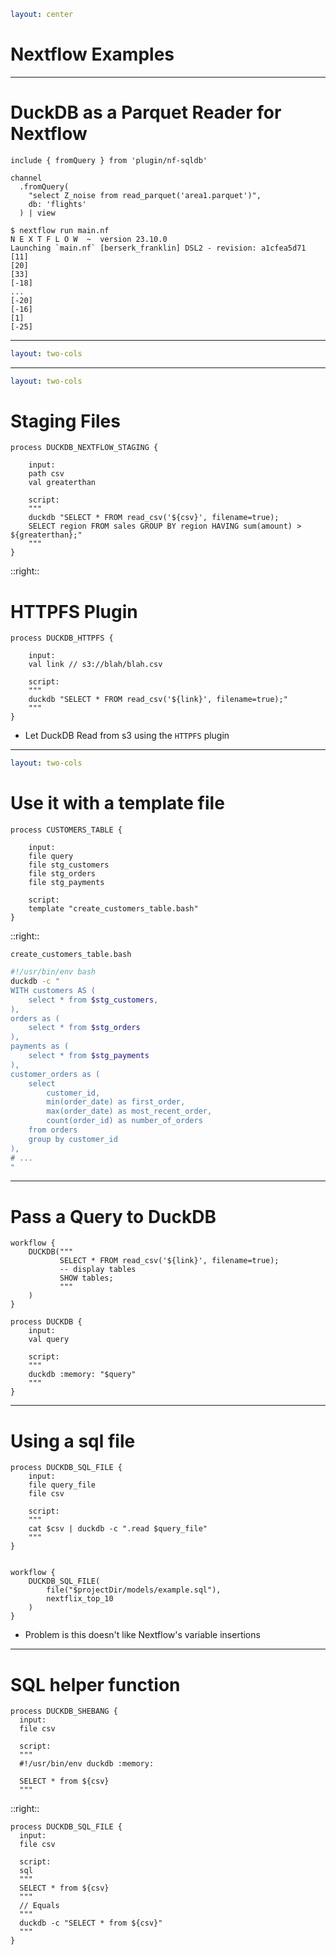 ```yml
layout: center
```

# Nextflow Examples

---

# DuckDB as a Parquet Reader for Nextflow

```nextflow{all|5}
include { fromQuery } from 'plugin/nf-sqldb'

channel
  .fromQuery(
    "select Z_noise from read_parquet('area1.parquet')",
    db: 'flights'
  ) | view
```

<v-click>

```console
$ nextflow run main.nf
N E X T F L O W  ~  version 23.10.0
Launching `main.nf` [berserk_franklin] DSL2 - revision: a1cfea5d71
[11]
[20]
[33]
[-18]
...
[-20]
[-16]
[1]
[-25]
```

</v-click>

---

```yaml
layout: two-cols
```

<!-- # Templating baked in -->

<template v-slot:default>

## dbt

```sql
with customers as (
    select * from {{ ref('stg_customers') }}
),
-- ...
```

<!-- FIXME Add dbt logo -->

</template>
<template v-slot:right>

## Nextflow

```nextflow
process DUCKDB_SQL_FILE {
  input:
  path stg_customers_file

  script:
  """
  duckdb -c "
  with customers as (
    select * from ${stg_customers_file}
  ),
  -- ...
  "
  """
}
```

</template>

<!-- Seeing all of the dbt stuff and thinking: Nextflow can do that -->

---

```yml
layout: two-cols
```

# Staging Files

```nextflow {all,4,9,5,10}
process DUCKDB_NEXTFLOW_STAGING {

    input:
    path csv
    val greaterthan

    script:
    """
    duckdb "SELECT * FROM read_csv('${csv}', filename=true);
    SELECT region FROM sales GROUP BY region HAVING sum(amount) > ${greaterthan};"
    """
}
```

::right::

# HTTPFS Plugin

```nextflow {all,4,8}
process DUCKDB_HTTPFS {

    input:
    val link // s3://blah/blah.csv

    script:
    """
    duckdb "SELECT * FROM read_csv('${link}', filename=true);"
    """
}
```

- Let DuckDB Read from s3 using the `HTTPFS` plugin

<!-- This is powerful because DuckDB can pull only the parts it needs in the parquet files -->

---

```yml
layout: two-cols
```

# Use it with a template file

```nextflow
process CUSTOMERS_TABLE {

    input:
    file query
    file stg_customers
    file stg_orders
    file stg_payments

    script:
    template "create_customers_table.bash"
}
```

::right::

`create_customers_table.bash`

```bash
#!/usr/bin/env bash
duckdb -c "
WITH customers AS (
    select * from $stg_customers,
),
orders as (
    select * from $stg_orders
),
payments as (
    select * from $stg_payments
),
customer_orders as (
    select
        customer_id,
        min(order_date) as first_order,
        max(order_date) as most_recent_order,
        count(order_id) as number_of_orders
    from orders
    group by customer_id
),
# ...
"
```

---

# Pass a Query to DuckDB

```nextflow{all|3-5,12,16}
workflow {
    DUCKDB("""
           SELECT * FROM read_csv('${link}', filename=true);
           -- display tables
           SHOW tables;
           """
    )
}

process DUCKDB {
    input:
    val query

    script:
    """
    duckdb :memory: "$query"
    """
}
```

<!-- TODO Add result -->

---

<!-- Why would you ever want to do that? -->
<!-- TODO # Hook passing a query into SQLbot -->
<!-- --- -->

# Using a sql file

<!-- TODO Test this -->
<!-- TODO Sync up the order of this with passing a query -->

```nextflow
process DUCKDB_SQL_FILE {
    input:
    file query_file
    file csv

    script:
    """
    cat $csv | duckdb -c ".read $query_file"
    """
}


workflow {
    DUCKDB_SQL_FILE(
        file("$projectDir/models/example.sql"),
        nextflix_top_10
    )
}
```

- Problem is this doesn't like Nextflow's variable insertions

---

# SQL helper function

```nextflow
process DUCKDB_SHEBANG {
  input:
  file csv

  script:
  """
  #!/usr/bin/env duckdb :memory:

  SELECT * from ${csv}
  """
```

::right::

<v-click>

```nextflow
process DUCKDB_SQL_FILE {
  input:
  file csv

  script:
  sql
  """
  SELECT * from ${csv}
  """
  // Equals
  """
  duckdb -c "SELECT * from ${csv}"
  """
}
```

</v-click>

